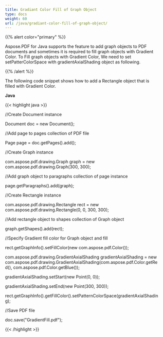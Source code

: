 ```yaml
---
title: Gradiant Color Fill of Graph Object
type: docs
weight: 60
url: /java/gradiant-color-fill-of-graph-object/
---
```


{{% alert color="primary" %}} 

Aspose.PDF for Java supports the feature to add graph objects to PDF documents and sometimes it is required to fill graph objects with Gradient Color. To Fill graph objects with Gradient Color, We need to set setPatterColorSpace with gradientAxialShading object as following.

{{% /alert %}} 

The following code snippet shows how to add a Rectangle object that is filled with Gradient Color.

**Java**

{{< highlight java >}}

 //Create Document instance

Document doc = new Document();

//Add page to pages collection of PDF file

Page page = doc.getPages().add();

//Create Graph instance

com.aspose.pdf.drawing.Graph graph = new com.aspose.pdf.drawing.Graph(300, 300);

//Add graph object to paragraphs collection of page instance

page.getParagraphs().add(graph);

//Create Rectangle instance

com.aspose.pdf.drawing.Rectangle rect = new com.aspose.pdf.drawing.Rectangle(0, 0, 300, 300);

//Add rectangle object to shapes collection of Graph object

graph.getShapes().add(rect);

//Specify Gradient fill color for Graph object and fill

rect.getGraphInfo().setFillColor(new com.aspose.pdf.Color());

com.aspose.pdf.drawing.GradientAxialShading gradientAxialShading = new com.aspose.pdf.drawing.GradientAxialShading(com.aspose.pdf.Color.getRed(), com.aspose.pdf.Color.getBlue());

gradientAxialShading.setStart(new Point(0, 0));

gradientAxialShading.setEnd(new Point(300, 300));

rect.getGraphInfo().getFillColor().setPatternColorSpace(gradientAxialShading);

//Save PDF file

doc.save("GradientFill.pdf");

{{< /highlight >}}
